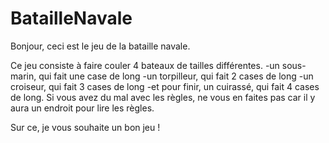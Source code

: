 # BatailleNavale

Bonjour, ceci est le jeu de la bataille navale.

Ce jeu consiste à faire couler 4 bateaux de tailles différentes.
  -un sous-marin, qui fait une case de long
  -un torpilleur, qui fait 2 cases de long
  -un croiseur, qui fait 3 cases de long
  -et pour finir, un cuirassé, qui fait 4 cases de long.
Si vous avez du mal avec les règles, ne vous en faites pas car il y aura un endroit pour lire les règles.

Sur ce, je vous souhaite un bon jeu !


